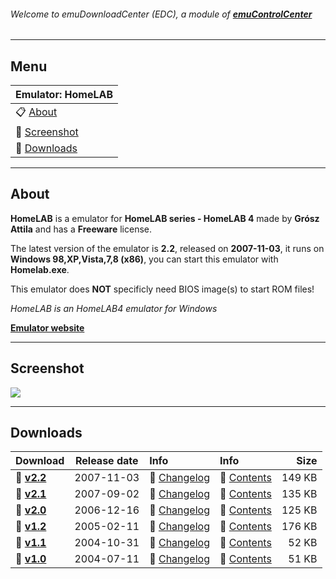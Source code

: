 ###### Welcome to emuDownloadCenter (EDC), a module of [**emuControlCenter**](https://github.com/PhoenixInteractiveNL/emuControlCenter/wiki/)
***
## Menu
| **Emulator: HomeLAB** |
|:---------|
| :clipboard: [About](#about) |
| :sunrise: [Screenshot](#screenshot) |
| :floppy_disk: [Downloads](#downloads) |
***
## About
**HomeLAB** is a emulator for **HomeLAB series - HomeLAB 4** made by **Grósz Attila** and has a **Freeware** license.

The latest version of the emulator is **2.2**, released on **2007-11-03**, it runs on **Windows 98,XP,Vista,7,8 (x86)**, you can start this emulator with **Homelab.exe**.

This emulator does **NOT** specificly need BIOS image(s) to start ROM files!

_HomeLAB is an HomeLAB4 emulator for Windows_

[**Emulator website**](http://gaia.atilia.eu/content/view/3/4/)
***
## Screenshot
![](https://raw.githubusercontent.com/PhoenixInteractiveNL/emuDownloadCenter/master/hooks/homelab/screen.jpg)
***
## Downloads
| Download | Release date  | Info       | Info       | Size       |
|:---------|:-------------:|:-----------|:-----------|-----------:|
| :floppy_disk: [**v2.2**](https://github.com/PhoenixInteractiveNL/edc-repo0001/raw/master/homelab/2.2.7z) | 2007-11-03 | :page_facing_up: [Changelog](https://github.com/PhoenixInteractiveNL/edc-repo0001/blob/master/homelab/2.2_changelog.txt) | :mag_right: [Contents](https://github.com/PhoenixInteractiveNL/edc-repo0001/blob/master/homelab/2.2_contents.txt) | 149 KB |
| :floppy_disk: [**v2.1**](https://github.com/PhoenixInteractiveNL/edc-repo0001/raw/master/homelab/2.1.7z) | 2007-09-02 | :page_facing_up: [Changelog](https://github.com/PhoenixInteractiveNL/edc-repo0001/blob/master/homelab/2.1_changelog.txt) | :mag_right: [Contents](https://github.com/PhoenixInteractiveNL/edc-repo0001/blob/master/homelab/2.1_contents.txt) | 135 KB |
| :floppy_disk: [**v2.0**](https://github.com/PhoenixInteractiveNL/edc-repo0001/raw/master/homelab/2.0.7z) | 2006-12-16 | :page_facing_up: [Changelog](https://github.com/PhoenixInteractiveNL/edc-repo0001/blob/master/homelab/2.0_changelog.txt) | :mag_right: [Contents](https://github.com/PhoenixInteractiveNL/edc-repo0001/blob/master/homelab/2.0_contents.txt) | 125 KB |
| :floppy_disk: [**v1.2**](https://github.com/PhoenixInteractiveNL/edc-repo0001/raw/master/homelab/1.2.7z) | 2005-02-11 | :page_facing_up: [Changelog](https://github.com/PhoenixInteractiveNL/edc-repo0001/blob/master/homelab/1.2_changelog.txt) | :mag_right: [Contents](https://github.com/PhoenixInteractiveNL/edc-repo0001/blob/master/homelab/1.2_contents.txt) | 176 KB |
| :floppy_disk: [**v1.1**](https://github.com/PhoenixInteractiveNL/edc-repo0001/raw/master/homelab/1.1.7z) | 2004-10-31 | :page_facing_up: [Changelog](https://github.com/PhoenixInteractiveNL/edc-repo0001/blob/master/homelab/1.1_changelog.txt) | :mag_right: [Contents](https://github.com/PhoenixInteractiveNL/edc-repo0001/blob/master/homelab/1.1_contents.txt) | 52 KB |
| :floppy_disk: [**v1.0**](https://github.com/PhoenixInteractiveNL/edc-repo0001/raw/master/homelab/1.0.7z) | 2004-07-11 | :page_facing_up: [Changelog](https://github.com/PhoenixInteractiveNL/edc-repo0001/blob/master/homelab/1.0_changelog.txt) | :mag_right: [Contents](https://github.com/PhoenixInteractiveNL/edc-repo0001/blob/master/homelab/1.0_contents.txt) | 51 KB |
